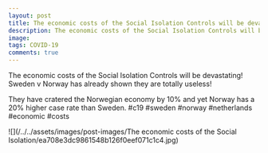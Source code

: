 ```yaml
---
layout: post
title: The economic costs of the Social Isolation Controls will be devastating!
description: The economic costs of the Social Isolation Controls will be devastating!
image: 
tags: COVID-19
comments: true
---
```

The economic costs of the Social Isolation Controls will be devastating!
Sweden v Norway has already shown they are totally useless!

They have cratered the Norwegian economy by 10% and yet Norway has a 20%
higher case rate than Sweden. \#c19 \#sweden \#norway \#netherlands
\#economic \#costs

![](/../../assets/images/post-images/The economic costs of the Social Isolation/ea708e3dc9861548b126f0eef071c1c4.jpg)
